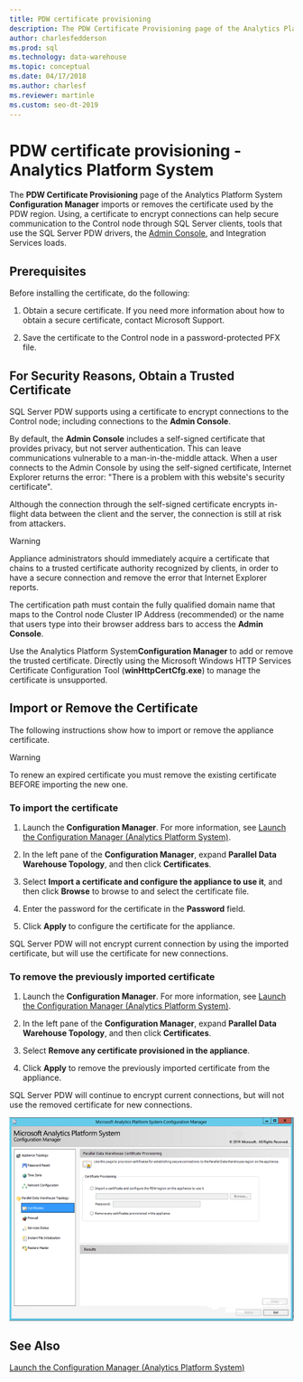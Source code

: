 ```yaml
---
title: PDW certificate provisioning
description: The PDW Certificate Provisioning page of the Analytics Platform System Configuration Manager imports or removes the certificate used by the PDW region. 
author: charlesfedderson 
ms.prod: sql
ms.technology: data-warehouse
ms.topic: conceptual
ms.date: 04/17/2018
ms.author: charlesf
ms.reviewer: martinle
ms.custom: seo-dt-2019
---
```


# PDW certificate provisioning - Analytics Platform System
The **PDW Certificate Provisioning** page of the Analytics Platform System **Configuration Manager** imports or removes the certificate used by the PDW region. Using, a certificate to encrypt connections can help secure communication to the Control node through SQL Server clients, tools that use the SQL Server PDW drivers, the [Admin Console](monitor-the-appliance-by-using-the-admin-console.md), and Integration Services loads.  
  
## Prerequisites  
Before installing the certificate, do the following:  
  
1.  Obtain a secure certificate. If you need more information about how to obtain a secure certificate, contact Microsoft Support.  
  
2.  Save the certificate to the Control node in a password-protected PFX file.  
  
## For Security Reasons, Obtain a Trusted Certificate  
SQL Server PDW supports using a certificate to encrypt connections to the Control node; including connections to the **Admin Console**.  
  
By default, the **Admin Console** includes a self-signed certificate that provides privacy, but not server authentication. This can leave communications vulnerable to a man-in-the-middle attack. When a user connects to the Admin Console by using the self-signed certificate, Internet Explorer returns the error: "There is a problem with this website's security certificate".  
  
Although the connection through the self-signed certificate encrypts in-flight data between the client and the server, the connection is still at risk from attackers.  
  
> [!WARNING]  
> Appliance administrators should immediately acquire a certificate that chains to a trusted certificate authority recognized by clients, in order to have a secure connection and remove the error that Internet Explorer reports.  
  
The certification path must contain the fully qualified domain name that maps to the Control node Cluster IP Address (recommended) or the name that users type into their browser address bars to access the **Admin Console**.  
  
Use the Analytics Platform System**Configuration Manager** to add or remove the trusted certificate. Directly using the Microsoft Windows HTTP Services Certificate Configuration Tool (**winHttpCertCfg.exe**) to manage the certificate is unsupported.  
  
## Import or Remove the Certificate  
The following instructions show how to import or remove the appliance certificate.

> [!WARNING]
> To renew an expired certificate you must remove the existing certificate BEFORE importing the new one.
  
### To import the certificate  
  
1.  Launch the **Configuration Manager**. For more information, see [Launch the Configuration Manager &#40;Analytics Platform System&#41;](launch-the-configuration-manager.md).  
  
2.  In the left pane of the **Configuration Manager**, expand **Parallel Data Warehouse Topology**, and then click **Certificates**.  
  
3.  Select **Import a certificate and configure the appliance to use it**, and then click **Browse** to browse to and select the certificate file.  
  
4.  Enter the password for the certificate in the **Password** field.  
  
5.  Click **Apply** to configure the certificate for the appliance.  
  
SQL Server PDW will not encrypt current connection by using the imported certificate, but will use the certificate for new connections.  
  
### To remove the previously imported certificate  
  
1.  Launch the **Configuration Manager**. For more information, see [Launch the Configuration Manager &#40;Analytics Platform System&#41;](launch-the-configuration-manager.md).  
  
2.  In the left pane of the **Configuration Manager**, expand **Parallel Data Warehouse Topology**, and then click **Certificates**.  
  
3.  Select **Remove any certificate provisioned in the appliance**.  
  
4.  Click **Apply** to remove the previously imported certificate from the appliance.  
  
SQL Server PDW will continue to encrypt current connections, but will not use the removed certificate for new connections.  
  
![DWConfig Appliance PDW Certificate](./media/pdw-certificate-provisioning/SQL_Server_PDW_DWConfig_ApplPDWCert.png "SQL_Server_PDW_DWConfig_ApplPDWCert")  
  
## See Also  
[Launch the Configuration Manager &#40;Analytics Platform System&#41;](launch-the-configuration-manager.md)  
<!-- MISSING LINKS [HDInsight Certificate Provisioning &#40;Analytics Platform System&#41;](hdinsight-certificate-provisioning.md)  -->  
  
